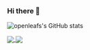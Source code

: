 ### Hi there 👋

![openleafs's GitHub stats](https://github-readme-stats.vercel.app/api?username=openleafs&show_icons=true&theme=flag-india)

<a href="https://github.com/Athena-Analytics/mobius">
  <img align="center" src="https://github-readme-stats.vercel.app/api/pin/?username=Athena-Analytics&repo=mobius" />
</a>
<a href="https://github.com/Athena-Analytics/demeter">
  <img align="center" src="https://github-readme-stats.vercel.app/api/pin/?username=Athena-Analytics&repo=demeter" />
</a>

